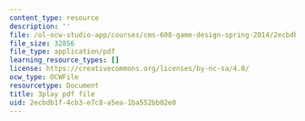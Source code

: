 ```yaml
---
content_type: resource
description: ''
file: /ol-ocw-studio-app/courses/cms-608-game-design-spring-2014/2ecbdb1f4cb3e7c8a5ea1ba552bb02e0_1506651.pdf
file_size: 32856
file_type: application/pdf
learning_resource_types: []
license: https://creativecommons.org/licenses/by-nc-sa/4.0/
ocw_type: OCWFile
resourcetype: Document
title: 3play pdf file
uid: 2ecbdb1f-4cb3-e7c8-a5ea-1ba552bb02e0
---
```

